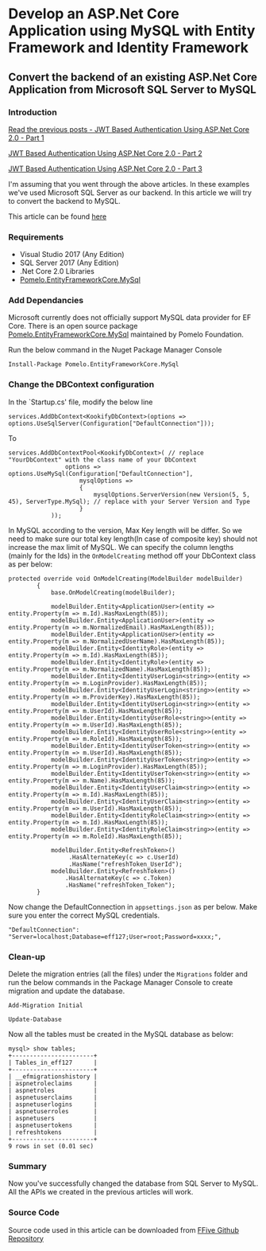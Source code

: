 # Develop an ASP.Net Core Application using MySQL with Entity Framework and Identity Framework

## Convert the backend of an existing ASP.Net Core Application from Microsoft SQL Server to MySQL

### Introduction

[Read the previous posts - JWT Based Authentication Using ASP.Net Core 2.0 - Part 1](http://ffive.io/jwt-based-authentication-using-asp-net-core-2-0-part-1/ "JWT Based Authentication Using ASP.Net Core 2.0 - Part 1")

[JWT Based Authentication Using ASP.Net Core 2.0 - Part 2](http://ffive.io/jwt-based-authentication-using-asp-net-core-2-0-part-2/ "JWT Based Authentication Using ASP.Net Core 2.0 - Part 2")

[JWT Based Authentication Using ASP.Net Core 2.0 - Part 3](http://ffive.io/jwt-based-authentication-using-asp-net-core-2-0-part-3/ "JWT Based Authentication Using ASP.Net Core 2.0 - Part 3")

I'm assuming that you went through the above articles. In these examples we've used Microsoft SQL Server as our backend. In this article we will try to convert the backend to MySQL.

This article can be found [here](http://ffive.io/develop-an-asp-net-core-application-using-mysql-with-entity-framework-and-identity-framework/ "Develop an ASP.Net Core Application using MySQL with Entity Framework and Identity Framework")

### Requirements

- Visual Studio 2017 (Any Edition)
- SQL Server 2017 (Any Edition)
- .Net Core 2.0 Libraries
- [Pomelo.EntityFrameworkCore.MySql](https://github.com/PomeloFoundation/Pomelo.EntityFrameworkCore.MySql "Pomelo.EntityFrameworkCore.MySql") 


### Add Dependancies

Microsoft currently does not officially support MySQL data provider for EF Core. There is an open source package [Pomelo.EntityFrameworkCore.MySql](https://github.com/PomeloFoundation/Pomelo.EntityFrameworkCore.MySql "Pomelo.EntityFrameworkCore.MySql") maintained by Pomelo Foundation.

Run the below command in the Nuget Package Manager Console

```
Install-Package Pomelo.EntityFrameworkCore.MySql
```

### Change the DBContext configuration

In the `Startup.cs' file, modify the below line

```csharp=
services.AddDbContext<KookifyDbContext>(options => options.UseSqlServer(Configuration["DefaultConnection"]));
```

To

```csharp=
services.AddDbContextPool<KookifyDbContext>( // replace "YourDbContext" with the class name of your DbContext
                options => options.UseMySql(Configuration["DefaultConnection"],
                    mysqlOptions =>
                    {
                        mysqlOptions.ServerVersion(new Version(5, 5, 45), ServerType.MySql); // replace with your Server Version and Type
                    }
            ));
```

In MySQL according to the version, Max Key length will be differ. So we need to make sure our total key length(In case of composite key) should not increase the max limit of MySQL. We can specify the column lengths (mainly for the Ids) in the `OnModelCreating` method off your DbContext class as per below:

```csharp=
protected override void OnModelCreating(ModelBuilder modelBuilder)
        {
            base.OnModelCreating(modelBuilder);
            
            modelBuilder.Entity<ApplicationUser>(entity => entity.Property(m => m.Id).HasMaxLength(85));
            modelBuilder.Entity<ApplicationUser>(entity => entity.Property(m => m.NormalizedEmail).HasMaxLength(85));
            modelBuilder.Entity<ApplicationUser>(entity => entity.Property(m => m.NormalizedUserName).HasMaxLength(85));
            modelBuilder.Entity<IdentityRole>(entity => entity.Property(m => m.Id).HasMaxLength(85));
            modelBuilder.Entity<IdentityRole>(entity => entity.Property(m => m.NormalizedName).HasMaxLength(85));
            modelBuilder.Entity<IdentityUserLogin<string>>(entity => entity.Property(m => m.LoginProvider).HasMaxLength(85));
            modelBuilder.Entity<IdentityUserLogin<string>>(entity => entity.Property(m => m.ProviderKey).HasMaxLength(85));
            modelBuilder.Entity<IdentityUserLogin<string>>(entity => entity.Property(m => m.UserId).HasMaxLength(85));
            modelBuilder.Entity<IdentityUserRole<string>>(entity => entity.Property(m => m.UserId).HasMaxLength(85));
            modelBuilder.Entity<IdentityUserRole<string>>(entity => entity.Property(m => m.RoleId).HasMaxLength(85));
            modelBuilder.Entity<IdentityUserToken<string>>(entity => entity.Property(m => m.UserId).HasMaxLength(85));
            modelBuilder.Entity<IdentityUserToken<string>>(entity => entity.Property(m => m.LoginProvider).HasMaxLength(85));
            modelBuilder.Entity<IdentityUserToken<string>>(entity => entity.Property(m => m.Name).HasMaxLength(85));
            modelBuilder.Entity<IdentityUserClaim<string>>(entity => entity.Property(m => m.Id).HasMaxLength(85));
            modelBuilder.Entity<IdentityUserClaim<string>>(entity => entity.Property(m => m.UserId).HasMaxLength(85));
            modelBuilder.Entity<IdentityRoleClaim<string>>(entity => entity.Property(m => m.Id).HasMaxLength(85));
            modelBuilder.Entity<IdentityRoleClaim<string>>(entity => entity.Property(m => m.RoleId).HasMaxLength(85));
            
            modelBuilder.Entity<RefreshToken>()
                 .HasAlternateKey(c => c.UserId)
                 .HasName("refreshToken_UserId");
            modelBuilder.Entity<RefreshToken>()
                .HasAlternateKey(c => c.Token)
                .HasName("refreshToken_Token");
        }
```

Now change the DefaultConnection in `appsettings.json` as per below. Make sure you enter the correct MySQL credentials.

```
"DefaultConnection": "Server=localhost;Database=eff127;User=root;Password=xxxx;",
```

### Clean-up

Delete the migration entries (all the files) under the `Migrations` folder and run the below commands in the Package Manager Console to create migration and update the database.

```
Add-Migration Initial
```

```
Update-Database
```

Now all the tables must be created in the MySQL database as below:

```shell
mysql> show tables;
+-----------------------+
| Tables_in_eff127      |
+-----------------------+
| __efmigrationshistory |
| aspnetroleclaims      |
| aspnetroles           |
| aspnetuserclaims      |
| aspnetuserlogins      |
| aspnetuserroles       |
| aspnetusers           |
| aspnetusertokens      |
| refreshtokens         |
+-----------------------+
9 rows in set (0.01 sec)
```

### Summary

Now you've successfully changed the database from SQL Server to MySQL. All the APIs we created in the previous articles will work.

### Source Code

Source code used in this article can be downloaded from [FFive Github Repository](https://github.com/ffive-io/JWTAuthenticationASPNetCore20MySql "FFive Github Repository")